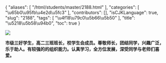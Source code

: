 {
    "aliases": [
        "/html/students/master/2188.html"
    ],
    "categories": [
        "\u65b0\u95fb\u4e2d\u5fc3"
    ],
    "contributors": [],
    "isCJKLanguage": true,
    "slug": "2188",
    "tags": [
        "\u4f18\u79c0\u5b66\u5b50"
    ],
    "title": "\u5218\u5b58\u94b0",
    "toc": true
}

![](https://cdn.tfls.online/mirror/full/fb40a0563706d84433c91d6c7ee0d3bbebdc76e7.jpg)




   






**市级三好学生，高二三班班长，校学生会成员。尊敬师长，团结同学，兴趣广泛，乐于助人。有较强的的组织能力。认真学习，全方位发展，深受同学与老师们喜爱。**




   




